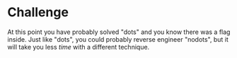 # Challenge

At this point you have probably solved "dots" and you know there was a flag inside. Just like "dots", you could probably reverse engineer "nodots", but it will take you less *time* with a different technique.